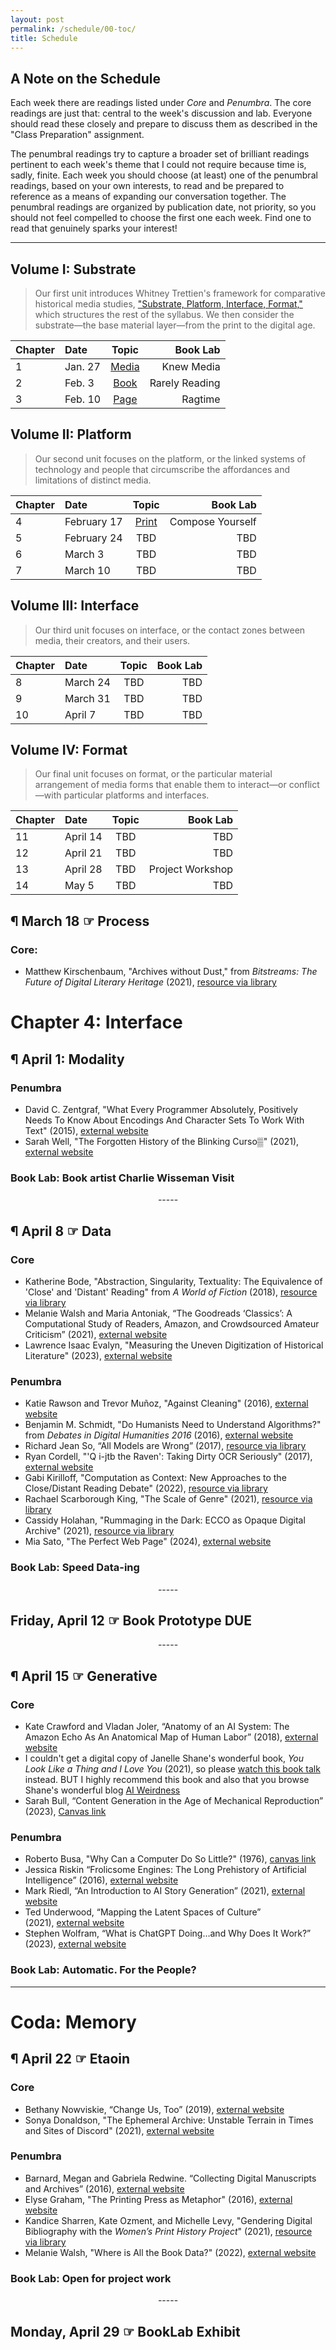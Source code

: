```yaml
---
layout: post
permalink: /schedule/00-toc/
title: Schedule
---
```


## A Note on the Schedule

Each week there are readings listed under _Core_ and _Penumbra_. The core readings are just that: central to the week's discussion and lab. Everyone should read these closely and prepare to discuss them as described in the "Class Preparation" assignment. 

The penumbral readings try to capture a broader set of brilliant readings pertinent to each week's theme that I could not require because time is, sadly, finite. Each week you should choose (at least) one of the penumbral readings, based on your own interests, to read and be prepared to reference as a means of expanding our conversation together. The penumbral readings are organized by publication date, not priority, so you should not feel compelled to choose the first one each week. Find one to read that genuinely sparks your interest!

<center><hr></center>

## Volume I: Substrate

> Our first unit introduces Whitney Trettien's framework for comparative historical media studies, ["Substrate, Platform, Interface, Format,"](https://www.jstor.org/stable/48736944) which structures the rest of the syllabus. We then consider the substrate—the base material layer—from the print to the digital age.

| Chapter | Date | Topic | Book Lab |
| :-- | :--- | :---: | --------:|
| 1 | Jan. 27 | [Media]({{site.baseurl}}/schedule/01-media) | Knew Media |
| 2 | Feb. 3 | [Book]({{site.baseurl}}/schedule/02-book) | Rarely Reading |
| 3 | Feb. 10 | [Page]({{site.baseurl}}/schedule/03-page) | Ragtime |

## Volume II: Platform

> Our second unit focuses on the platform, or the linked systems of technology and people that circumscribe the affordances and limitations of distinct media.

| Chapter | Date | Topic | Book Lab |
| :-- | :--- | :---: | --------:|
| 4 | February 17 | [Print]({{site.baseurl}}/schedule/04-print) | Compose Yourself |
| 5 | February 24 | TBD | TBD |
| 6 | March 3 | TBD | TBD |
| 7 | March 10 | TBD | TBD |

## Volume III: Interface

> Our third unit focuses on interface, or the contact zones between media, their creators, and their users. 

| Chapter | Date | Topic | Book Lab |
| :-- | :--- | :---: | --------:|
| 8 | March 24 | TBD | TBD |
| 9 | March 31 | TBD | TBD |
| 10 | April 7 | TBD | TBD |


## Volume IV: Format

> Our final unit focuses on format, or the particular material arrangement of media forms that enable them to interact—or conflict—with particular platforms and interfaces.

| Chapter | Date | Topic | Book Lab |
| :-- | :--- | :---: | --------:|
| 11 | April 14 | TBD | TBD |
| 12 | April 21 | TBD | TBD |
| 13 | April 28 | TBD | Project Workshop |
| 14 | May 5 |  TBD | TBD |


## ¶ March 18 ☞ Process

### Core:

+ Matthew Kirschenbaum, "Archives without Dust," from _Bitstreams: The Future of Digital Literary Heritage_ (2021), [resource via library](https://www.jstor.org/stable/j.ctv1f45qbq.5)


# Chapter 4: Interface


## ¶ April 1: Modality


### Penumbra


+ David C. Zentgraf, "What Every Programmer Absolutely, Positively Needs To Know About Encodings And Character Sets To Work With Text" (2015), [external website](https://kunststube.net/encoding/)
+ Sarah Well, "The Forgotten History of the Blinking Curso▒" (2021), [external website](https://www.inverse.com/innovation/blinking-cursor-history)

### Book Lab: Book artist Charlie Wisseman Visit

<center>-----</center>

## ¶ April 8 ☞ Data

### Core

+ Katherine Bode, "Abstraction, Singularity, Textuality: The Equivalence of 'Close' and 'Distant' Reading" from _A World of Fiction_ (2018), [resource via library](https://www-jstor-org.proxy2.library.illinois.edu/stable/j.ctvdtpj1d.5?seq=3#metadata_info_tab_contents)
+ Melanie Walsh and Maria Antoniak, “The Goodreads ‘Classics’: A Computational Study of Readers, Amazon, and Crowdsourced Amateur Criticism” (2021), [external website](https://post45.org/2021/04/the-goodreads-classics-a-computational-study-of-readers-amazon-and-crowdsourced-amateur-criticism/)
+ Lawrence Isaac Evalyn, "Measuring the Uneven Digitization of Historical Literature" (2023), [external website](https://zenodo.org/records/8107978)

### Penumbra

+ Katie Rawson and Trevor Muñoz, "Against Cleaning" (2016), [external website](http://curatingmenus.org/articles/against-cleaning/)
+ Benjamin M. Schmidt, "Do Humanists Need to Understand Algorithms?" from _Debates in Digital Humanities 2016_ (2016), [external website](http://dhdebates.gc.cuny.edu/debates/text/99)
+ Richard Jean So, “All Models are Wrong” (2017), [resource via library](http://proxy2.library.illinois.edu/login?url=https://www.jstor.org/stable/27037381)
+ Ryan Cordell, "'Q i-jtb the Raven': Taking Dirty OCR Seriously" (2017), [external website](https://ryancordell.org/research/qijtb-the-raven/)
+ Gabi Kirilloff, "Computation as Context: New Approaches to the Close/Distant Reading Debate" (2022), [resource via library](https://muse-jhu-edu.proxy2.library.illinois.edu/article/844432)
+ Rachael Scarborough King, "The Scale of Genre" (2021), [resource via library](https://muse-jhu-edu.proxy2.library.illinois.edu/article/802091)
+ Cassidy Holahan, "Rummaging in the Dark: ECCO as Opaque Digital Archive" (2021), [resource via library](https://muse-jhu-edu.proxy2.library.illinois.edu/article/802443)
+ Mia Sato, "The Perfect Web Page" (2024), [external website](https://www.theverge.com/c/23998379/google-search-seo-algorithm-webpage-optimization)

### Book Lab: Speed Data-ing

<center>-----</center>

## Friday, April 12 ☞ Book Prototype DUE

<center>-----</center>
  
## ¶ April 15 ☞ Generative

### Core

+ Kate Crawford and Vladan Joler, “Anatomy of an AI System: The Amazon Echo As An Anatomical Map of Human Labor” (2018), [external website](https://anatomyof.ai/)
+ I couldn't get a digital copy of Janelle Shane's wonderful book, *You Look Like a Thing and I Love You* (2021), so please [watch this book talk](https://www.youtube.com/watch?v=2ZiPEOFnK1o) instead. BUT I highly recommend this book and also that you browse Shane's wonderful blog [AI Weirdness](https://www.aiweirdness.com/)
+ Sarah Bull, “Content Generation in the Age of Mechanical Reproduction” (2023), [Canvas link](https://canvas.illinois.edu/courses/42143/files?preview=11091850)

### Penumbra

+ Roberto Busa, "Why Can a Computer Do So Little?" (1976), [canvas link](https://canvas.illinois.edu/courses/32809/files/folder/Readings?preview=7831921)
+ Jessica Riskin “Frolicsome Engines: The Long Prehistory of Artificial Intelligence” (2016), [external website](https://publicdomainreview.org/essay/frolicsome-engines-the-long-prehistory-of-artificial-intelligence)
+ Mark Riedl, “An Introduction to AI Story Generation” (2021), [external website](https://thegradient.pub/an-introduction-to-ai-story-generation/)
+ Ted Underwood, “Mapping the Latent Spaces of Culture” (2021), [external website](https://tedunderwood.com/2021/10/21/latent-spaces-of-culture/)
+ Stephen Wolfram, “What is ChatGPT Doing…and Why Does It Work?” (2023), [external website](https://writings.stephenwolfram.com/2023/02/what-is-chatgpt-doing-and-why-does-it-work/)

### Book Lab: Automatic. For the People?

<center><hr></center>

# Coda: Memory

## ¶ April 22 ☞ Etaoin

### Core

+ Bethany Nowviskie, “Change Us, Too” (2019), [external website](http://nowviskie.org/2019/change-us-too/)
+ Sonya Donaldson, "The Ephemeral Archive: Unstable Terrain in Times and Sites of Discord" (2021), [external website](https://dhdebates.gc.cuny.edu/read/the-digital-black-atlantic/section/b5c2c6f7-c1a2-4645-8cf7-9d5cc70aa019##ch02)

### Penumbra

+ Barnard, Megan and Gabriela Redwine. “Collecting Digital Manuscripts and Archives” (2016), [external website](https://www2.archivists.org/sites/all/files/Module_15_CaseStudy2_Barnard-Redwine.pdf)
+ Elyse Graham, "The Printing Press as Metaphor" (2016), [external website](http://www.digitalhumanities.org/dhq/vol/10/3/000264/000264.html)
+ Kandice Sharren, Kate Ozment, and Michelle Levy, "Gendering Digital Bibliography with the _Women’s Print History Project_" (2021), [resource via library](https://muse-jhu-edu.proxy2.library.illinois.edu/article/802446)
+ Melanie Walsh, "Where is All the Book Data?" (2022), [external website](https://www.publicbooks.org/where-is-all-the-book-data/)

### Book Lab: Open for project work

<center>-----</center>

## Monday, April 29 ☞ BookLab Exhibit